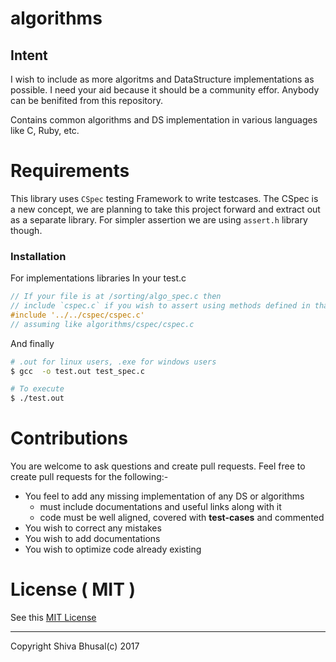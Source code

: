 # algorithms
## Intent
I wish to include as more algoritms and DataStructure implementations as possible. I need your aid because it should be a community effor. Anybody can be benifited from this repository.  

Contains common algorithms and DS implementation in various languages like C, Ruby, etc.

# Requirements
This library uses `CSpec` testing Framework to write testcases. The CSpec is a new concept, we are planning to
take this project forward and extract out as a separate library. For simpler assertion we are using `assert.h` library though. 

### Installation
For implementations libraries
In your test.c
```c
// If your file is at /sorting/algo_spec.c then
// include `cspec.c` if you wish to assert using methods defined in that library
#include '../../cspec/cspec.c'
// assuming like algorithms/cspec/cspec.c
```

And finally
```sh
# .out for linux users, .exe for windows users
$ gcc  -o test.out test_spec.c

# To execute
$ ./test.out
```

# Contributions
You are welcome to ask questions and create pull requests. Feel free to create pull requests for the following:-  
- You feel to add any missing implementation of any DS or algorithms
  - must include documentations and useful links along with it
  - code must be well aligned, covered with **test-cases** and commented
- You wish to correct any mistakes
- You wish to add documentations
- You wish to optimize code already existing

# License ( MIT )
See this [MIT License](https://opensource.org/licenses/MIT)

---

Copyright Shiva Bhusal(c) 2017
